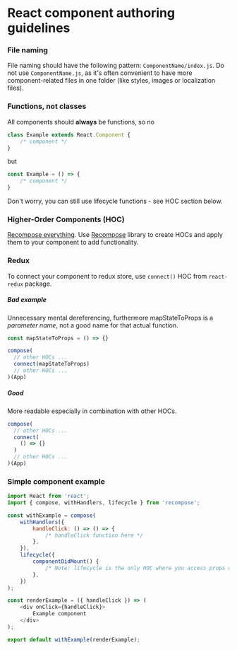 # React component authoring guidelines


### File naming

File naming should have the following pattern: `ComponentName/index.js`. Do not use `ComponentName.js`, as it's often convenient to have more component-related files in one folder (like styles, images or localization files).


### Functions, not classes

All components should **always** be functions, so no
```javascript
class Example extends React.Component {
	/* component */
}
```
but
```javascript
const Example = () => {
	/* component */
}
```
Don't worry, you can still use lifecycle functions - see HOC section below.


### Higher-Order Components (HOC)

[Recompose everything](https://medium.com/javascript-inside/why-the-hipsters-recompose-everything-23ac08748198). Use [Recompose](https://github.com/acdlite/recompose) library to create HOCs and apply them to your component to add functionality.


### Redux

To connect your component to redux store, use `connect()` HOC from `react-redux` package.

##### Bad example

Unnecessary mental dereferencing, furthermore mapStateToProps is a *parameter name*, not a good name for that actual function.

```javascript
const mapStateToProps = () => {}

compose(
  // other HOCs ...
  connect(mapStateToProps)
  // other HOCs ...
)(App)
```

##### Good
More readable especially in combination with other HOCs.

```javascript
compose(
  // other HOCs ...
  connect(
    () => {}
  )
  // other HOCs ...
)(App)
```


### Simple component example

```javascript
import React from 'react';
import { compose, withHandlers, lifecycle } from 'recompose';

const withExample = compose(
	withHandlers({
		handleClick: () => () => {
			/* handleClick function here */
		},
	}),
	lifecycle({
		componentDidMount() {
			/* Note: lifecycle is the only HOC where you access props on this keyword  */
		},
	})
);

const renderExample = ({ handleClick }) => (
	<div onClick={handleClick}>
		Example component
	</div>
);

export default withExample(renderExample);
```
